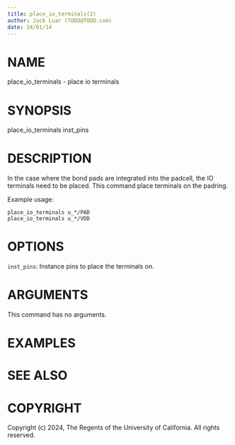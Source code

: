 ```yaml
---
title: place_io_terminals(2)
author: Jack Luar (TODO@TODO.com)
date: 24/01/14
---
```


# NAME

place_io_terminals - place io terminals

# SYNOPSIS

place_io_terminals 
    inst_pins


# DESCRIPTION

In the case where the bond pads are integrated into the padcell, the IO terminals need to be placed.
This command place terminals on the padring.

Example usage: 
```
place_io_terminals u_*/PAD
place_io_terminals u_*/VDD
```

# OPTIONS

`inst_pins`:  Instance pins to place the terminals on.

# ARGUMENTS

This command has no arguments.

# EXAMPLES

# SEE ALSO

# COPYRIGHT

Copyright (c) 2024, The Regents of the University of California. All rights reserved.
